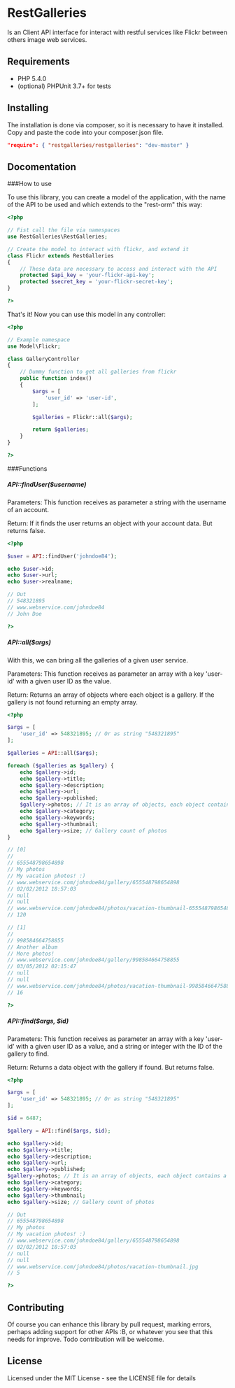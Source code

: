 RestGalleries
=============

Is an Client API interface for interact with restful services like Flickr between others image web services.

Requirements
------------

* PHP 5.4.0
* (optional) PHPUnit 3.7+ for tests

Installing
----------

The installation is done via composer, so it is necessary to have it installed. Copy and paste the code into your composer.json file.

```json
"require": { "restgalleries/restgalleries": "dev-master" }
```

Docomentation
-------------

###How to use

To use this library, you can create a model of the application, with the name of the API to be used and which extends to the "rest-orm" this way:

```php
<?php

// Fist call the file via namespaces
use RestGalleries\RestGalleries;

// Create the model to interact with flickr, and extend it
class Flickr extends RestGalleries
{
    // These data are necessary to access and interact with the API
    protected $api_key = 'your-flickr-api-key';
    protected $secret_key = 'your-flickr-secret-key';
}

?>
```

That's it! Now you can use this model in any controller:

```php
<?php

// Example namespace
use Model\Flickr;

class GalleryController
{
    // Dummy function to get all galleries from flickr
    public function index()
    {
        $args = [
            'user_id' => 'user-id',
        ];

        $galleries = Flickr::all($args);

        return $galleries;
    }
}

?>
```

###Functions

##### API::findUser($username)

Parameters:
This function receives as parameter a string with the username of an account.

Return:
If it finds the user returns an object with your account data. But returns false.

```php
<?php

$user = API::findUser('johndoe84');

echo $user->id;
echo $user->url;
echo $user->realname;

// Out
// 548321895
// www.webservice.com/johndoe84
// John Doe

?>
```

##### API::all($args)

With this, we can bring all the galleries of a given user service.

Parameters:
This function receives as parameter an array with a key 'user-id' with a given user ID as the value.

Return:
Returns an array of objects where each object is a gallery. If the gallery is not found returning an empty array.

```php
<?php

$args = [
    'user_id' => 548321895; // Or as string "548321895"
];

$galleries = API::all($args);

foreach ($galleries as $gallery) {
    echo $gallery->id;
    echo $gallery->title;
    echo $gallery->description;
    echo $gallery->url;
    echo $gallery->published;
    $gallery->photos; // It is an array of objects, each object contains a picture data.
    echo $gallery->category;
    echo $gallery->keywords;
    echo $gallery->thumbnail;
    echo $gallery->size; // Gallery count of photos
}

// [0]
//
// 655548798654898
// My photos
// My vacation photos! :)
// www.webservice.com/johndoe84/gallery/655548798654898
// 02/02/2012 18:57:03
// null
// null
// www.webservice.com/johndoe84/photos/vacation-thumbnail-655548798654898.jpg
// 120

// [1]
//
// 998584664758855
// Another album
// More photos!
// www.webservice.com/johndoe84/gallery/998584664758855
// 03/05/2012 02:15:47
// null
// null
// www.webservice.com/johndoe84/photos/vacation-thumbnail-998584664758855.jpg
// 16

?>
```

##### API::find($args, $id)

Parameters:
This function receives as parameter an array with a key 'user-id' with a given user ID as a value, and a string or integer with the ID of the gallery to find.

Return:
Returns a data object with the gallery if found. But returns false.

```php
<?php

$args = [
    'user_id' => 548321895; // Or as string "548321895"
];

$id = 6487;

$gallery = API::find($args, $id);

echo $gallery->id;
echo $gallery->title;
echo $gallery->description;
echo $gallery->url;
echo $gallery->published;
$gallery->photos; // It is an array of objects, each object contains a picture data.
echo $gallery->category;
echo $gallery->keywords;
echo $gallery->thumbnail;
echo $gallery->size; // Gallery count of photos

// Out
// 655548798654898
// My photos
// My vacation photos! :)
// www.webservice.com/johndoe84/gallery/655548798654898
// 02/02/2012 18:57:03
// null
// null
// www.webservice.com/johndoe84/photos/vacation-thumbnail.jpg
// 5

?>
```

Contributing
------------

Of course you can enhance this library by pull request, marking errors, perhaps adding support for other APIs :B, or whatever you see that this needs for improve. Todo contribution will be welcome.


License
-------

Licensed under the MIT License - see the LICENSE file for details
